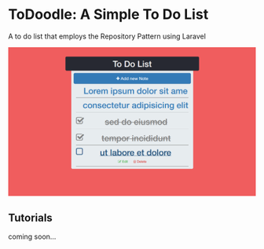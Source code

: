 # ToDoodle: A Simple To Do List
A to do list that employs the Repository Pattern using Laravel

<img src="READMEassets/todo.png">

## Tutorials
coming soon...